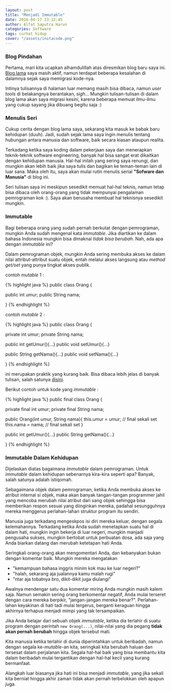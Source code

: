 ```yaml
---
layout: post
title: "Menjadi Immutable"
date: 2016-04-17 23:12:45
author: Alfat Saputra Harun
categories: Software
tags: curhat hidup
cover: "/assets/instacode.png"
---
```

### Blog Pindahan

Pertama, mari kita ucapkan alhamdulillah atas diresmikan blog baru saya ini. [Blog lama](https://blog.harunalfat.com) saya masih aktif, namun terdapat beberapa kesalahan di dalamnya sejak saya memigrasi kode-nya.

Intinya tulisannya di halaman luar memang masih bisa dibaca, namun *user tools* di belakangnya berantakan, *sigh*... Mungkin tulisan-tulisan di dalam blog lama akan saya migrasi kesini, karena beberapa memuat ilmu-ilmu yang cukup sayang jika dibuang begitu saja :)

### Menulis Seri

Cukup cerita dengan blog lama saya, sekarang kita masuk ke babak baru kehidupan (duuh). Jadi, sudah sejak lama saya ingin menulis tentang hubungan antara manusia dan software, baik secara kiasan ataupun realita.

Terkadang ketika saya koding dalam pekerjaan saya dan menerapkan teknik-teknik software engineering, banyak hal bisa sangat erat dikaitkan dengan kehidupan manusia. Hal-hal inilah yang sering saya renungi, dan mungkin akan lebih baik jika saya tulis dan bagikan ke teman-teman lain di luar sana. Maka oleh itu, saya akan mulai rutin menulis serial **"Sofware dan Manusia"** di blog ini.

Seri tulisan saya ini meskipun sesedikit memuat hal-hal teknis, namun tetap bisa dibaca oleh orang-orang yang tidak mempunyai pengalaman pemrograman kok :). Saya akan berusaha membuat hal teknisnya sesedikit mungkin.

### Immutable

Bagi beberapa orang yang sudah pernah berkutat dengan pemrograman, mungkin Anda sudah mengenal kata *immutable*. Jika diartikan ke dalam bahasa Indonesia mungkin bisa dimaknai *tidak bisa berubah*. Nah, ada apa dengan *immutable* ini?

Dalam pemrograman objek, mungkin Anda sering membuka akses ke dalam nilai attribut-attribut suatu objek, entah melalui akses langsung atau *method get/set* yang punya tingkat akses publik.

contoh *mutable* 1 :

{% highlight java %}
public class Orang {

  public int umur;
  public String nama;

}
{% endhighlight %}

contoh *mutable* 2 :

{% highlight java %}
public class Orang {

  private int umur;
  private String nama;

  public int getUmur(){...}
  public void setUmur(){...}

  public String getNama(){...}
  public void setNama(){...}

}
{% endhighlight %}

ini merupakan praktik yang kurang baik. Bisa dibaca lebih jelas di banyak tulisan, salah satunya [disini](http://www.yegor256.com/2014/06/09/objects-should-be-immutable.html).

Berikut contoh untuk kode yang *immutable* :

{% highlight java %}
public final class Orang {

  private final int umur;
  private final String nama;

  public Orang(int umur, String nama){
    this.umur = umur; // final sekali set
    this.nama = nama; // final sekali set
  }

  public int getUmur(){...}
  public String getNama(){...}

}
{% endhighlight %}

### Immutable Dalam Kehidupan

Dijelaskan diatas bagaimana *immutable* dalam pemrograman. Untuk *immutable* dalam kehidupan sebenarnya kira-kira seperti apa? Banyak, salah satunya adalah istiqomah.

Sebagaimana objek dalam pemrograman, ketika Anda membuka akses ke atribut internal si objek, maka akan banyak tangan-tangan programmer jahil yang mencoba merubah nilai atribut dari sang objek sehingga bisa memberikan respon sesuai yang diinginkan mereka, padahal sesungguhnya mereka menggerus perlahan-lahan struktur program itu sendiri.

Manusia juga terkadang mengeskpos isi diri mereka keluar, dengan segala kelemahannya. Terkadang ketika Anda sudah menetapkan suatu hal di dalam hati, mungkin ingin bekerja di luar negeri, mungkin manjadi pengusaha sukses, mungkin bertobat untuk perbuatan dosa, ada saja yang Anda biarkan datang dan merubah ketetapan hati Anda.

Seringkali orang-orang akan mengomentari Anda, dan kebanyakan bukan dengan komentar baik. Mungkin mereka mengatakan

- "kemampuan bahasa inggris minim kok mau ke luar negeri?"
- "halah, sekarang aja jualannya kamu malah rugi"
- "ntar aja tobatnya bro, dikit-dikit juga diulangi"

Awalnya mendengar satu dua komentar miring Anda mungkin masih kalem saja. Namun semakin sering orang berkomentar negatif, Anda mulai terseret dengan cara mereka berpikir, "jangan-jangan mereka benar?". Perlahan-lahan keyakinan di hati tadi mulai tergerus, berganti keraguan hingga akhirnya terhapus menjadi mimpi yang tak tersampaikan.

Jika Anda belajar dari sebuah objek *immutable*, ketika dia terlahir di suatu program dengan perintah `new Orang(...)`, nilai-nilai yang dia pegang **tidak akan pernah berubah** hingga objek tersebut mati.

Kita manusia ketika terlahir di dunia diperintahkan untuk beribadah, namun dengan segala ke-*mutable*-an kita, seringkali kita berubah haluan dan tersesat dalam perjalanan kita. Segala hal-hal baik yang bisa membantu kita dalam beribadah mulai tergantikan dengan hal-hal kecil yang kurang bermanfaat.

Alangkah luar biasanya jika hati ini bisa menjadi *immutable*, yang jika sekali kita berniat hingga akhir zaman tidak akan pernah terbelokkan oleh apapun juga.

